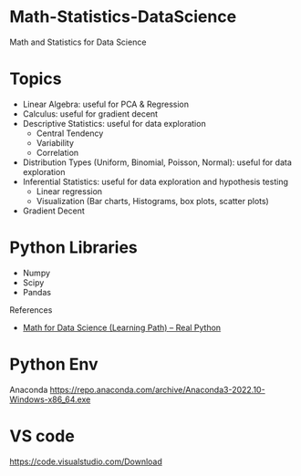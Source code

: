 # Math-Statistics-DataScience
Math and Statistics for Data Science

# Topics

- Linear Algebra: useful for PCA & Regression
- Calculus: useful for gradient decent
- Descriptive Statistics: useful for data exploration
  - Central Tendency
  - Variability
  - Correlation
- Distribution Types (Uniform, Binomial, Poisson, Normal): useful for data exploration
- Inferential Statistics: useful for data exploration and hypothesis testing
  - Linear regression
  - Visualization (Bar charts, Histograms, box plots, scatter plots)
- Gradient Decent

# Python Libraries

- Numpy
- Scipy
- Pandas

References

- [Math for Data Science (Learning Path) – Real Python](https://realpython.com/learning-paths/math-data-science/)


# Python Env 
Anaconda https://repo.anaconda.com/archive/Anaconda3-2022.10-Windows-x86_64.exe

# VS code 
https://code.visualstudio.com/Download  